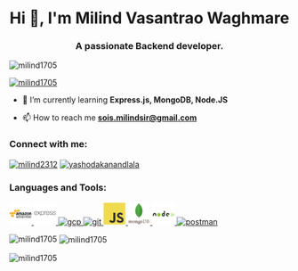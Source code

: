 <h1 align="center">Hi 👋, I'm Milind Vasantrao Waghmare</h1>
<h3 align="center">A passionate Backend developer.</h3>

<p align="left"> <img src="https://komarev.com/ghpvc/?username=milind1705&label=Profile%20views&color=0e75b6&style=flat" alt="milind1705" /> </p>

<p align="left"> <a href="https://github.com/ryo-ma/github-profile-trophy"><img src="https://github-profile-trophy.vercel.app/?username=milind1705" alt="milind1705" /></a> </p>

- 🌱 I’m currently learning **Express.js, MongoDB, Node.JS**

- 📫 How to reach me **sois.milindsir@gmail.com**

<h3 align="left">Connect with me:</h3>
<p align="left">
<a href="https://fb.com/milind2312" target="blank"><img align="center" src="https://raw.githubusercontent.com/rahuldkjain/github-profile-readme-generator/neutral-icons/src/images/icons/Social/facebook.svg" alt="milind2312" height="30" width="40" /></a>
<a href="https://instagram.com/yashodakanandlala" target="blank"><img align="center" src="https://raw.githubusercontent.com/rahuldkjain/github-profile-readme-generator/neutral-icons/src/images/icons/Social/instagram.svg" alt="yashodakanandlala" height="30" width="40" /></a>
</p>

<h3 align="left">Languages and Tools:</h3>
<p align="left"> <a href="https://aws.amazon.com" target="_blank"> <img src="https://raw.githubusercontent.com/devicons/devicon/master/icons/amazonwebservices/amazonwebservices-original-wordmark.svg" alt="aws" width="40" height="40"/> </a> <a href="https://expressjs.com" target="_blank"> <img src="https://raw.githubusercontent.com/devicons/devicon/master/icons/express/express-original-wordmark.svg" alt="express" width="40" height="40"/> </a> <a href="https://cloud.google.com" target="_blank"> <img src="https://www.vectorlogo.zone/logos/google_cloud/google_cloud-icon.svg" alt="gcp" width="40" height="40"/> </a> <a href="https://git-scm.com/" target="_blank"> <img src="https://www.vectorlogo.zone/logos/git-scm/git-scm-icon.svg" alt="git" width="40" height="40"/> </a> <a href="https://developer.mozilla.org/en-US/docs/Web/JavaScript" target="_blank"> <img src="https://raw.githubusercontent.com/devicons/devicon/master/icons/javascript/javascript-original.svg" alt="javascript" width="40" height="40"/> </a> <a href="https://www.mongodb.com/" target="_blank"> <img src="https://raw.githubusercontent.com/devicons/devicon/master/icons/mongodb/mongodb-original-wordmark.svg" alt="mongodb" width="40" height="40"/> </a> <a href="https://nodejs.org" target="_blank"> <img src="https://raw.githubusercontent.com/devicons/devicon/master/icons/nodejs/nodejs-original-wordmark.svg" alt="nodejs" width="40" height="40"/> </a> <a href="https://postman.com" target="_blank"> <img src="https://www.vectorlogo.zone/logos/getpostman/getpostman-icon.svg" alt="postman" width="40" height="40"/> </a> </p>

<p><img align="left" src="https://github-readme-stats.vercel.app/api/top-langs?username=milind1705&show_icons=true&locale=en&layout=compact" alt="milind1705" /></p>

<p>&nbsp;<img align="center" src="https://github-readme-stats.vercel.app/api?username=milind1705&show_icons=true&locale=en" alt="milind1705" /></p>

<p><img align="center" src="https://github-readme-streak-stats.herokuapp.com/?user=milind1705&" alt="milind1705" /></p>

